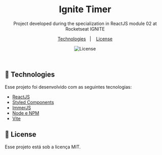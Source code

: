 <h1 align="center"> Ignite Timer </h1>

<p align="center">
Project developed during the specialization in ReactJS module 02 at Rocketseat IGNITE
</p>

<p align="center">
  <a href="#-technologies">Technologies</a>&nbsp;&nbsp;&nbsp;|&nbsp;&nbsp;&nbsp;
  <a href="#memo-license">License</a>
</p>

<p align="center">
  <img alt="License" src="https://img.shields.io/static/v1?label=license&message=MIT&color=49AA26&labelColor=000000">
</p>

<br>

## 🚀 Technologies

Esse projeto foi desenvolvido com as seguintes tecnologias:

- [ReactJS](https://reactjs.org/)
- [Styled Components](https://styled-components.com/)
- [ImmerJS](https://github.com/immerjs/immer)
- [Node e NPM](https://nodejs.org/)
- [Vite](https://vitejs.dev/)


## :memo: License

Esse projeto está sob a licença MIT.
